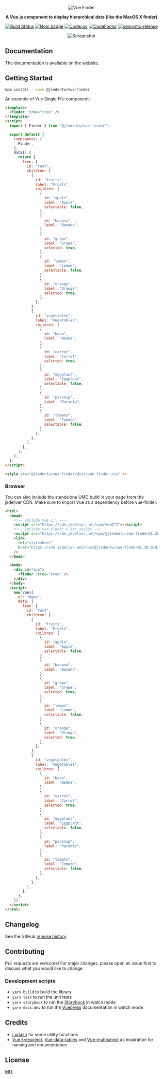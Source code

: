 <div align="center" markdown="1">

![Vue Finder](./logo.svg)

**A Vue.js component to display hierarchical data (like the MacOS X finder)**

[![Build Status](https://travis-ci.org/jledentu/vue-finder.svg?branch=master)](https://travis-ci.org/jledentu/vue-finder)
[![Npm badge](https://img.shields.io/npm/v/@jledentu/vue-finder.svg)](https://www.npmjs.com/package/@jledentu/vue-finder)
[![Codecov](https://img.shields.io/codecov/c/github/jledentu/vue-finder.svg)](https://codecov.io/gh/jledentu/vue-finder)
[![CodeFactor](https://www.codefactor.io/repository/github/jledentu/vue-finder/badge/master)](https://www.codefactor.io/repository/github/jledentu/vue-finder/overview/master)
[![semantic-release](https://img.shields.io/badge/%20%20%F0%9F%93%A6%F0%9F%9A%80-semantic--release-e10079.svg)](https://github.com/semantic-release/semantic-release)

![Screenshot](./screenshot.png)

</div>

## Documentation

The documentation is available on the [website](https://vue-finder.netlify.app/).

## Getting Started

```sh
npm install --save @jledentu/vue-finder
```

An example of Vue Single File component:

```html
<template>
  <Finder :tree="tree" />
</template>
<script>
  import { Finder } from "@jledentu/vue-finder";

  export default {
    components: {
      Finder,
    },
    data() {
      return {
        tree: {
          id: "root",
          children: [
            {
              id: "fruits",
              label: "Fruits",
              children: [
                {
                  id: "apple",
                  label: "Apple",
                  selectable: false,
                },
                {
                  id: "banana",
                  label: "Banana",
                },
                {
                  id: "grape",
                  label: "Grape",
                  selected: true,
                },
                {
                  id: "lemon",
                  label: "Lemon",
                  selectable: false,
                },
                {
                  id: "orange",
                  label: "Orange",
                  selected: true,
                },
              ],
            },
            {
              id: "vegetables",
              label: "Vegetables",
              children: [
                {
                  id: "bean",
                  label: "Beans",
                },
                {
                  id: "carrot",
                  label: "Carrot",
                  selected: true,
                },
                {
                  id: "eggplant",
                  label: "Eggplant",
                  selectable: false,
                },
                {
                  id: "parsnip",
                  label: "Parsnip",
                },
                {
                  id: "tomato",
                  label: "Tomato",
                  selectable: false,
                },
              ],
            },
          ],
        },
      };
    },
  };
</script>

<style src="@jledentu/vue-finder/dist/vue-finder.css" />
```

### Browser

You can also include the standalone UMD build in your page from the jsdeliver CDN. Make sure to import Vue as a dependency before vue-finder.

```html
<html>
  <head>
    <!-- Include Vue 2.x -->
    <script src="https://cdn.jsdelivr.net/npm/vue@^2"></script>
    <!-- Include vue-finder & its styles -->
    <script src="https://cdn.jsdelivr.net/npm/@jledentu/vue-finder@1.20.0/dist/vue-finder.min.js"></script>
    <link
      rel="stylesheet"
      href="https://cdn.jsdelivr.net/npm/@jledentu/vue-finder@1.20.0/dist/vue-finder.css"
    />
  </head>

  <body>
    <div id="app">
      <finder :tree="tree" />
    </div>
  </body>
  <script>
    new Vue({
      el: "#app",
      data: {
        tree: {
          id: "root",
          children: [
            {
              id: "fruits",
              label: "Fruits",
              children: [
                {
                  id: "apple",
                  label: "Apple",
                  selectable: false,
                },
                {
                  id: "banana",
                  label: "Banana",
                },
                {
                  id: "grape",
                  label: "Grape",
                  selected: true,
                },
                {
                  id: "lemon",
                  label: "Lemon",
                  selectable: false,
                },
                {
                  id: "orange",
                  label: "Orange",
                  selected: true,
                },
              ],
            },
            {
              id: "vegetables",
              label: "Vegetables",
              children: [
                {
                  id: "bean",
                  label: "Beans",
                },
                {
                  id: "carrot",
                  label: "Carrot",
                  selected: true,
                },
                {
                  id: "eggplant",
                  label: "Eggplant",
                  selectable: false,
                },
                {
                  id: "parsnip",
                  label: "Parsnip",
                },
                {
                  id: "tomato",
                  label: "Tomato",
                  selectable: false,
                },
              ],
            },
          ],
        },
      },
    });
  </script>
</html>
```

## Changelog

See the GitHub [release history](https://github.com/jledentu/vue-finder/releases).

## Contributing

Pull requests are welcome! For major changes, please open an issue first to discuss what you would like to change.

### Development scripts

- `yarn build` to build the library
- `yarn test` to run the unit tests
- `yarn storybook` to run the [Storybook](https://github.com/storybookjs/storybook) in watch mode
- `yarn docs:dev` to run the [Vuepress](https://github.com/vuejs/vuepress) documentation in watch mode

## Credits

- [Lodash](https://lodash.com/) for some utility functions
- [Vue-treeselect](https://vue-treeselect.js.org/), [Vue-data-tables](https://www.njleonzhang.com/vue-data-tables) and [Vue-multiselect](https://vue-multiselect.js.org) as inspiration for naming and documentation

## License

[MIT](https://choosealicense.com/licenses/mit/)
